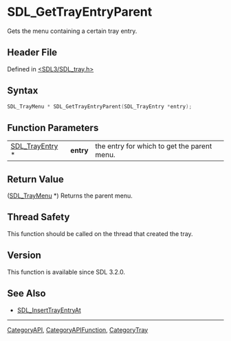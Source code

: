 # SDL_GetTrayEntryParent

Gets the menu containing a certain tray entry.

## Header File

Defined in [<SDL3/SDL_tray.h>](https://github.com/libsdl-org/SDL/blob/main/include/SDL3/SDL_tray.h)

## Syntax

```c
SDL_TrayMenu * SDL_GetTrayEntryParent(SDL_TrayEntry *entry);
```

## Function Parameters

|                                  |           |                                             |
| -------------------------------- | --------- | ------------------------------------------- |
| [SDL_TrayEntry](SDL_TrayEntry) * | **entry** | the entry for which to get the parent menu. |

## Return Value

([SDL_TrayMenu](SDL_TrayMenu) *) Returns the parent menu.

## Thread Safety

This function should be called on the thread that created the tray.

## Version

This function is available since SDL 3.2.0.

## See Also

- [SDL_InsertTrayEntryAt](SDL_InsertTrayEntryAt)

----
[CategoryAPI](CategoryAPI), [CategoryAPIFunction](CategoryAPIFunction), [CategoryTray](CategoryTray)

